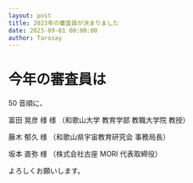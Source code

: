 ```yaml
---
layout: post
title: 2023年の審査員が決まりました
date: 2023-09-01 00:00:00
author: Tarosay
---
```


# 今年の審査員は

50 音順に、  

富田 晃彦 様 様 （和歌山大学 教育学部 教職大学院 教授）  
  
藤木 郁久 様 （和歌山県宇宙教育研究会 事務局長）  
  
坂本 直弥 様 （株式会社古座 MORI 代表取締役）  
  
  
よろしくお願いします。  
